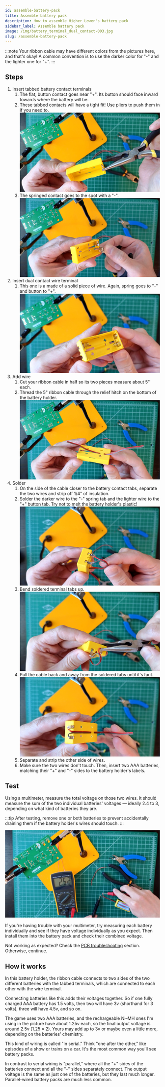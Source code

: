 ```yaml
---
id: assemble-battery-pack
title: Assemble battery pack
description: How to assemble Higher Lower's battery pack
sidebar_label: Assemble battery pack
image: /img/battery_terminal_dual_contact-003.jpg
slug: /assemble-battery-pack
---
```


:::note
Your ribbon cable may have different colors from the pictures here, and that's okay! A common convention is to use the darker color for "-" and the lighter one for "+".
:::

## Steps

1. Insert tabbed battery contact terminals
   1. The flat, button contact goes near "+". Its button should face inward towards where the battery will be.
   2. These tabbed contacts will have a tight fit! Use pliers to push them in if you need to.
      [![battery terminal tabs positive pliers](/img/battery_terminal_tabs_positive_pliers-021.jpg)](/img/battery_terminal_tabs_positive_pliers-021.jpg)
   3. The springed contact goes to the spot with a "-".
      [![battery terminal tabs](/img/battery_terminal_tabs-024.jpg)](/img/battery_terminal_tabs-024.jpg)
2. Insert dual contact wire terminal
   1. This one is a made of a solid piece of wire. Again, spring goes to "-" and button to "+".
      [![battery terminal dual contact](/img/battery_terminal_dual_contact-003.jpg)](/img/battery_terminal_dual_contact-003.jpg)
3. Add wire
   1. Cut your ribbon cable in half so its two pieces measure about 5" each.
   2. Thread the 5" ribbon cable through the relief hitch on the bottom of the battery holder.
      [![battery wire through relief](/img/battery_wire_through_relief-027.jpg)](/img/battery_wire_through_relief-027.jpg)
4. Solder
   1. On the side of the cable closer to the battery contact tabs, separate the two wires and strip off 1/4" of insulation.
   2. Solder the darker wire to the "-" spring tab and the lighter wire to the "+" button tab. Try not to melt the battery holder's plastic!
      [![battery terminal soldered](/img/battery_terminal_soldered-002.jpg)](/img/battery_terminal_soldered-002.jpg)
   3. Bend soldered terminal tabs up.
      [![battery terminal bend tabs](/img/battery_terminal_bend_tabs-004.jpg)](/img/battery_terminal_bend_tabs-004.jpg)
   4. Pull the cable back and away from the soldered tabs until it's taut.
      [![battery holder done](/img/battery_holder_done-012.jpg)](/img/battery_holder_done-012.jpg)
   5. Separate and strip the other side of wires.
   6. Make sure the two wires don't touch. Then, insert two AAA batteries, matching their "+" and "-" sides to the battery holder's labels.

## Test

Using a multimeter, measure the total voltage on those two wires. It should measure the sum of the two individual batteries' voltages &mdash; ideally 2.4 to 3, depending on what kind of batteries they are.

:::tip
After testing, remove one or both batteries to prevent accidentally draining them if the battery holder's wires should touch.
:::

[![battery holder multimeter test](/img/battery_holder_multimeter_test-011.jpg)](/img/battery_holder_multimeter_test-011.jpg)

If you're having trouble with your multimeter, try measuring each battery individually and see if they have voltage individually as you expect. Then install them into the battery pack and check their combined voltage.

Not working as expected? Check the [PCB troubleshooting](pcb-troubleshooting.md) section. Otherwise, continue.

## How it works

In this battery holder, the ribbon cable connects to two sides of the two different batteries with the tabbed terminals, which are connected to each other with the wire terminal.

Connecting batteries like this adds their voltages together. So if one fully charged AAA battery has 1.5 volts, then two will have 3v (shorthand for 3 volts), three will have 4.5v, and so on.

The game uses two AAA batteries, and the rechargeable Ni–MH ones I'm using in the picture have about 1.25v each, so the final output voltage is around 2.5v (1.25 &times; 2). Yours may add up to 3v or maybe even a little more, depending on the batteries' chemistry.

This kind of wiring is called "in serial." Think "one after the other," like episodes of a show or trains on a car. It's the most common way you'll see battery packs.

In contrast to serial wiring is "parallel," where all the "+" sides of the batteries connect and all the "-" sides separately connect. The output voltage is the same as just one of the batteries, but they last much longer. Parallel-wired battery packs are much less common.

<!-- Schematically, the battery pack you just made looks like this:

TODO -->
